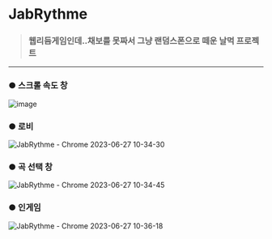 # JabRythme 
> ### 웹리듬게임인데..채보를 못짜서 그냥 랜덤스폰으로 떼운 날먹 프로젝트
---

 ### ● 스크롤 속도 창
 ![image](https://github.com/jaebins/JabRythme/assets/70888275/eebfcedd-0210-4118-ad8d-3da5a97a0bc7)


 ### ● 로비
 ![JabRythme - Chrome 2023-06-27 10-34-30](https://github.com/jaebins/JabRythme/assets/70888275/81b1e452-6bd8-46ce-b0cd-353632caa34c)


 ### ● 곡 선택 창
 ![JabRythme - Chrome 2023-06-27 10-34-45](https://github.com/jaebins/JabRythme/assets/70888275/3b3cb331-cfbf-44a3-9f1a-ea511b03fea9)


 ### ● 인게임
 ![JabRythme - Chrome 2023-06-27 10-36-18](https://github.com/jaebins/JabRythme/assets/70888275/61c5c380-dd1e-4baa-b218-0c8887580f86)
